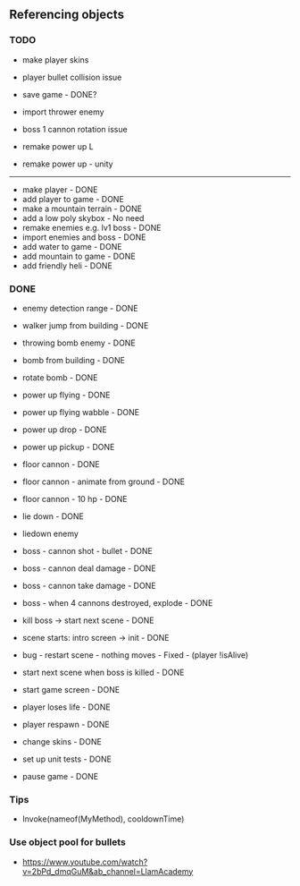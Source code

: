 ﻿## Referencing objects

### TODO
* make player skins
* player bullet collision issue

* save game - DONE?
* import thrower enemy
* boss 1 cannon rotation issue
* remake power up L
* remake power up - unity





----
* make player - DONE
* add player to game - DONE
* make a mountain terrain - DONE
* add a low poly skybox - No need
* remake enemies e.g. lv1 boss - DONE
* import enemies and boss - DONE
* add water to game - DONE
* add mountain to game - DONE
* add friendly heli - DONE


### DONE
* enemy detection range - DONE
* walker jump from building - DONE
* throwing bomb enemy - DONE
* bomb from building - DONE
* rotate bomb - DONE
* power up flying - DONE
* power up flying wabble - DONE
* power up drop - DONE
* power up pickup - DONE
* floor cannon - DONE
* floor cannon - animate from ground - DONE
* floor cannon - 10 hp - DONE
* lie down - DONE
* liedown enemy
* boss - cannon shot - bullet - DONE
* boss - cannon deal damage - DONE
* boss - cannon take damage - DONE
* boss - when 4 cannons destroyed, explode - DONE
* kill boss -> start next scene - DONE
* scene starts: intro screen -> init - DONE

* bug - restart scene - nothing moves - Fixed - (player !isAlive)
* start next scene when boss is killed - DONE
* start game screen - DONE
* player loses life - DONE
* player respawn - DONE
* change skins - DONE
* set up unit tests - DONE
* pause game - DONE


### Tips
* Invoke(nameof(MyMethod), cooldownTime)


### Use object pool for bullets
* https://www.youtube.com/watch?v=2bPd_dmqGuM&ab_channel=LlamAcademy
